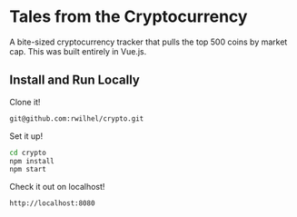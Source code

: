# Tales from the Cryptocurrency

A bite-sized cryptocurrency tracker that pulls the top 500 coins by market cap. This was built entirely in Vue.js.

## Install and Run Locally

Clone it!

``` bash
git@github.com:rwilhel/crypto.git
```

Set it up!

``` bash
cd crypto
npm install
npm start
```

Check it out on localhost!

``` bash
http://localhost:8080
```
